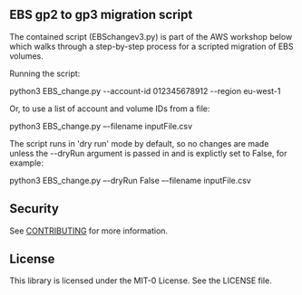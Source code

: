 ## EBS gp2 to gp3 migration script

The contained script (EBSchangev3.py) is part of the AWS workshop below which walks through a step-by-step process for a scripted migration of EBS volumes.

<Link to Workshop>

Running the script:

python3 EBS_change.py --account-id 012345678912 --region eu-west-1

Or, to use a list of account and volume IDs from a file:

python3 EBS_change.py –-filename inputFile.csv

The script runs in 'dry run' mode by default, so no changes are made unless the --dryRun argument is passed in and is explictly set to False, for example:

python3 EBS_change.py –-dryRun False –-filename inputFile.csv

## Security

See [CONTRIBUTING](CONTRIBUTING.md#security-issue-notifications) for more information.

## License

This library is licensed under the MIT-0 License. See the LICENSE file.

